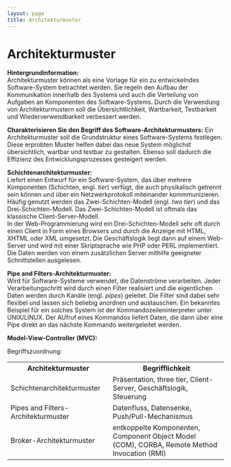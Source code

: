 ```yaml
---
layout: page
title: Architekturmuster
---
```


# **Architekturmuster**

**Hintergrundinformation:**  
Architekturmuster können als eine Vorlage für ein zu entwickelndes Software-System betrachtet werden. Sie regeln den Aufbau der Kommunikation innerhalb des Systems und auch die Verteilung von Aufgaben an Komponenten des Software-Systems. Durch die Verwendung von Architekturmustern soll die Übersichtlichkeit, Wartbarkeit, Testbarkeit und Wiederverwendbarkeit verbessert werden.

**Charakterisieren Sie den Begriff des Software-Architekturmusters:** Ein Architekturmuster soll die Grundstruktur eines Software-Systems festlegen. Diese erprobten Muster helfen dabei das neue System möglichst übersichtlich, wartbar und testbar zu gestalten. Ebenso soll dadurch die Effizienz des Entwicklungsprozesses gesteigert werden.

**Schichtenarchitekturmuster:**  
Liefert einen Entwurf für ein Software-System, das über mehrere Komponenten (Schichten, engl. *tier*) verfügt, die auch physikalisch getrennt sein können und über ein Netzwerkprotokoll miteinander kommmunizieren. Häufig genutzt werden das Zwei-Schichten-Modell (engl. *two tier*) und das Drei-Schichten-Modell. Das Zwei-Schichten-Modell ist oftmals das klassische Client-Server-Modell.  
In der Web-Programmierung wird ein Drei-Schichten-Modell sehr oft durch einen Client in Form eines Browsers und durch die Anzeige mit HTML, XHTML oder XML umgesetzt. Die Geschäftslogik liegt dann auf einem Web-Server und wird mit einer Skriptsprache wie PHP oder PERL implementiert. Die Daten werden von einem zusätzlichen Server mithilfe geeigneter Schnittstellen ausgelesen.

**Pipe and Filters-Architekturmuster:**  
Wird für Software-Systeme verwendet, die Datenströme verarbeiten. Jeder Verarbeitungschritt wird durch einen Filter realisiert und die eigentlichen Daten werden durch Kanäle (engl. *pipes*) geleitet. Die Filter sind dabei sehr flexibel und lassen sich beliebig anordnen und austauschen. Ein bekanntes Beispiel für ein solches System ist der Kommandozeileninterpreter unter UNIX/LINUX. Der AUfruf eines Kommandos liefert Daten, die dann über eine Pipe direkt an das nächste Kommando weitergeleitet werden.

**Model-View-Controller (MVC):**

Begriffszuordnung:
<table><tr><th>Architekturmuster</th><th>Begrifflichkeit</th></tr>
<tr><td>Schichtenarchitekturmuster</td><td>Präsentation, three tier, Client-Server, Geschäftslogik, Steuerung</td></tr>
<tr><td>Pipes and Filters-Architekturmuster</td><td>Datenfluss, Datensenke, Push/Pull-Mechanismus</td></tr>
<tr><td>Broker-Architekturmuster</td><td>entkoppelte Komponenten, Component Object Model (COM), CORBA, Remote Method Invocation (RMI)</td></tr></table>
